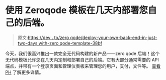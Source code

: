 # 使用 Zeroqode 模板在几天内部署您自己的后端。

> 原文:[https://dev . to/zero qode/deploy-your-own-back-end-in-just-two-days with-zero qode-template-38bf](https://dev.to/zeroqode/deploy-your-own-back-end-in-just-a-couple-of-days-with-zeroqode-template-38bf)

今天，我们很高兴推出一款完全无代码构建的新产品——zero qode 后端！这个无代码模板允许您在几天内定制和部署自己的后端。它有大部分通常需要的 API 端点，并带有一个登录页面和管理仪表板来管理您的用户，支付，文件等。
[查看 PH](https://www.producthunt.com/posts/zeroqode-backend) 了解更多详情。